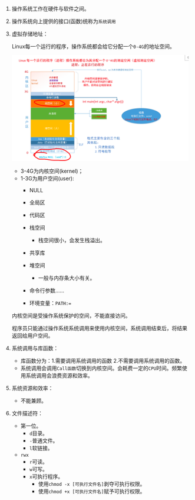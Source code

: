 1. 操作系统工作在硬件与软件之间。

2. 操作系统向上提供的接口(函数)统称为`系统调用`

3. 虚拟存储地址：

   Linux每一个运行的程序，操作系统都会给它分配一个`0-4G`的地址空间。

   ![pic-1706251623850-3](./assets/pic-1706251623850-3.jpg)

   - 3-4G为内核空间(kernel)；
   - 1-3G为用户空间(user):
     - NULL
     - 全局区
     - 代码区
     - 栈空间
       - 栈空间很小，会发生栈溢出。

     - 共享库
     - 堆空间
       - 一般与内存条大小有关。

     - 命令行参数......
     - 环境变量：`PATH:=`


   内核空间是受操作系统保护的空间，不能直接访问。

   程序员只能通过操作系统系统调用来使用内核空间，系统调用结束后，将结果返回给用户空间。

4. 系统调用与库函数：

   - 库函数分为：1.需要调用系统调用的函数 2.不需要调用系统调用的函数。
   - 系统调用会调用`Call函数`切换到内核空间。会耗费一定的`CPU`时间。频繁使用系统调用会浪费资源和效率。

5. 系统资源和效率：

   - 不能兼顾。

6. 文件描述符：

   - 第一位。
      - `d`目录。
      - `-`普通文件。
      - `l`软链接。
   - `rwx`
      - `r`可读。
      - `w`可写。
      - `x`可执行程序。
         - 使用`chmod -x [可执行文件名]`剥夺可执行权限。
         - 使用`chmod +x [可执行文件名]`赋予可执行权限。